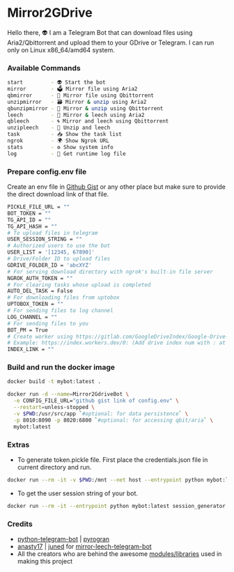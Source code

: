 # Mirror2GDrive
Hello there, 👽 I am a Telegram Bot that can download files using Aria2/Qbittorrent and upload them to your GDrive or Telegram. I can run only on Linux x86_64/amd64 system.

### Available Commands
```sh
start         - 👽 Start the bot
mirror        - 🗳 Mirror file using Aria2
qbmirror      - 🧲 Mirror file using Qbittorrent
unzipmirror   - 🗃️ Mirror & unzip using Aria2
qbunzipmirror - 🫧 Mirror & unzip using Qbittorrent
leech         - 🧩 Mirror & leech using Aria2
qbleech       - 🌀 Mirror and leech using Qbittorrent
unzipleech    - 🧬 Unzip and leech
task          - 📥 Show the task list
ngrok         - 🌍 Show Ngrok URL
stats         - ⚙️ Show system info
log           - 📄 Get runtime log file
```

### Prepare config.env file
Create an env file in [Github Gist](https://gist.github.com/) or any other place but make sure to provide the direct download link of that file.
```sh
PICKLE_FILE_URL = ""
BOT_TOKEN = ""
TG_API_ID = ""
TG_API_HASH = ""
# To upload files in telegram
USER_SESSION_STRING = ""
# Authorized users to use the bot
USER_LIST = '[12345, 67890]'
# Drive/Folder ID to upload files
GDRIVE_FOLDER_ID = 'abcXYZ'
# For serving download directory with ngrok's built-in file server
NGROK_AUTH_TOKEN = ""
# For clearing tasks whose upload is completed
AUTO_DEL_TASK = False
# For downloading files from uptobox
UPTOBOX_TOKEN = ""
# For sending files to log channel
LOG_CHANNEL = ""
# For sending files to you
BOT_PM = True
# Create worker using https://gitlab.com/GoogleDriveIndex/Google-Drive-Index
# Example: https://index.workers.dev/0: (Add drive index num with : at the end)
INDEX_LINK = ""
```

### Build and run the docker image
```sh
docker build -t mybot:latest .

docker run -d --name=Mirror2GdriveBot \
  -e CONFIG_FILE_URL="github gist link of config.env" \
  --restart=unless-stopped \
  -v $PWD:/usr/src/app `#optional: for data persistence` \
  -p 8010:8090 -p 8020:6800 `#optional: for accessing qbit/aria` \
  mybot:latest
```

### Extras
- To generate token.pickle file. First place the credentials.json file in current directory and run.
```sh
docker run --rm -it -v $PWD:/mnt --net host --entrypoint python mybot:latest generate_token_pickle.py
```
- To get the user session string of your bot.
```sh
docker run --rm -it --entrypoint python mybot:latest session_generator.py
```

### Credits
- [python-telegram-bot](https://github.com/python-telegram-bot) | [pyrogran](https://github.com/pyrogram)
- [anasty17](https://github.com/anasty17) | [juned](https://github.com/junedkh) for [mirror-leech-telegram-bot](https://github.com/anasty17/mirror-leech-telegram-bot)
- All the creators who are behind the awesome [modules/libraries](https://github.com/sachin0raon/Mirror2Gdrive/blob/master/requirements.txt) used in making this project